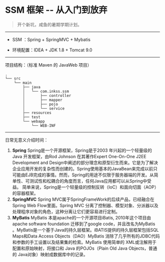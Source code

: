 # SSM 框架 -- 从入门到放弃

> 开个新坑，咸鱼的暑期学期计划。

------

* SSM ：Spring + SpringMVC + Mybatis
  
* 环境配置：IDEA + JDK 1.8 + Tomcat 9.0

------

项目结构：（标准 Maven 的 JavaWeb 项目）

```tree
.
└── src
    └── main
        ├── java
        │   └── com.inkss.ssm
        │       ├── controller
        │       ├── mapper
        │       ├── pojo
        │       └── service
        ├── resources
        ├── test
        └── webapp
            └── WEB-INF
```

------

日常无意义介绍时间：

1. **Spring**
    Spring是一个开源框架，Spring是于2003 年兴起的一个轻量级的Java 开发框架，由Rod Johnson 在其著作Expert One-On-One J2EE Development and Design中阐述的部分理念和原型衍生而来。它是为了解决企业应用开发的复杂性而创建的。Spring使用基本的JavaBean来完成以前只可能由EJB完成的事情。然而，Spring的用途不仅限于服务器端的开发。从简单性、可测试性和松耦合的角度而言，任何Java应用都可以从Spring中受益。 简单来说，Spring是一个轻量级的控制反转（IoC）和面向切面（AOP）的容器框架。
1. **SpringMVC**
    Spring MVC属于SpringFrameWork的后续产品，已经融合在Spring Web Flow里面。Spring MVC 分离了控制器、模型对象、分派器以及处理程序对象的角色，这种分离让它们更容易进行定制。
1. **MyBatis**
  MyBatis 本是apache的一个开源项目iBatis, 2010年这个项目由apache software foundation 迁移到了google code，并且改名为MyBatis 。MyBatis是一个基于Java的持久层框架。iBATIS提供的持久层框架包括SQL Maps和Data Access Objects（DAO）MyBatis 消除了几乎所有的JDBC代码和参数的手工设置以及结果集的检索。MyBatis 使用简单的 XML或注解用于配置和原始映射，将接口和 Java 的POJOs（Plain Old Java Objects，普通的 Java对象）映射成数据库中的记录。